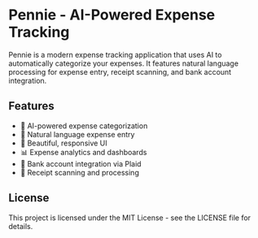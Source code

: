 # Pennie - AI-Powered Expense Tracking

Pennie is a modern expense tracking application that uses AI to automatically categorize your expenses. It features natural language processing for expense entry, receipt scanning, and bank account integration.

## Features

- 🤖 AI-powered expense categorization
- 💬 Natural language expense entry
- 📱 Beautiful, responsive UI
- 📊 Expense analytics and dashboards
- 🏦 Bank account integration via Plaid
- 📸 Receipt scanning and processing

## License

This project is licensed under the MIT License - see the LICENSE file for details.

